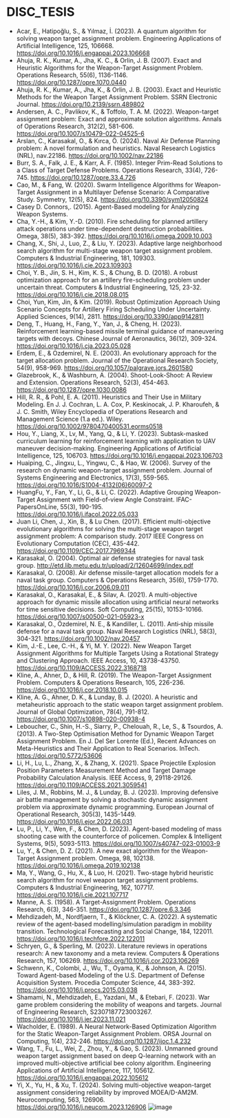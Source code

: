 # DISC_TESIS
 
-	Acar, E., Hatipoğlu, S., & Yılmaz, İ. (2023). A quantum algorithm for solving weapon target assignment problem. Engineering Applications of Artificial Intelligence, 125, 106668. https://doi.org/10.1016/j.engappai.2023.106668
-	Ahuja, R. K., Kumar, A., Jha, K. C., & Orlin, J. B. (2007). Exact and Heuristic Algorithms for the Weapon-Target Assignment Problem. Operations Research, 55(6), 1136-1146. https://doi.org/10.1287/opre.1070.0440
-	Ahuja, R. K., Kumar, A., Jha, K., & Orlin, J. B. (2003). Exact and Heuristic Methods for the Weapon Target Assignment Problem. SSRN Electronic Journal. https://doi.org/10.2139/ssrn.489802
-	Andersen, A. C., Pavlikov, K., & Toffolo, T. A. M. (2022). Weapon-target assignment problem: Exact and approximate solution algorithms. Annals of Operations Research, 312(2), 581-606. https://doi.org/10.1007/s10479-022-04525-6
-	Arslan, C., Karasakal, O., & Kırca, Ö. (2024). Naval Air Defense Planning problem: A novel formulation and heuristics. Naval Research Logistics (NRL), nav.22186. https://doi.org/10.1002/nav.22186
-	Burr, S. A., Falk, J. E., & Karr, A. F. (1985). Integer Prim-Read Solutions to a Class of Target Defense Problems. Operations Research, 33(4), 726-745. https://doi.org/10.1287/opre.33.4.726
-	Cao, M., & Fang, W. (2020). Swarm Intelligence Algorithms for Weapon-Target Assignment in a Multilayer Defense Scenario: A Comparative Study. Symmetry, 12(5), 824. https://doi.org/10.3390/sym12050824
-	Casey D. Connors,. (2015). Agent-Based modeling for Analyzing Weapon Systems.
-	Cha, Y.-H., & Kim, Y.-D. (2010). Fire scheduling for planned artillery attack operations under time-dependent destruction probabilities. Omega, 38(5), 383-392. https://doi.org/10.1016/j.omega.2009.10.003
-	Chang, X., Shi, J., Luo, Z., & Liu, Y. (2023). Adaptive large neighborhood search algorithm for multi-stage weapon target assignment problem. Computers & Industrial Engineering, 181, 109303. https://doi.org/10.1016/j.cie.2023.109303
-	Choi, Y. B., Jin, S. H., Kim, K. S., & Chung, B. D. (2018). A robust optimization approach for an artillery fire-scheduling problem under uncertain threat. Computers & Industrial Engineering, 125, 23-32. https://doi.org/10.1016/j.cie.2018.08.015
-	Choi, Yun, Kim, Jin, & Kim. (2019). Robust Optimization Approach Using Scenario Concepts for Artillery Firing Scheduling Under Uncertainty. Applied Sciences, 9(14), 2811. https://doi.org/10.3390/app9142811
-	Deng, T., Huang, H., Fang, Y., Yan, J., & Cheng, H. (2023). Reinforcement learning-based missile terminal guidance of maneuvering targets with decoys. Chinese Journal of Aeronautics, 36(12), 309-324. https://doi.org/10.1016/j.cja.2023.05.028
-	Erdem, E., & Ozdemirel, N. E. (2003). An evolutionary approach for the target allocation problem. Journal of the Operational Research Society, 54(9), 958-969. https://doi.org/10.1057/palgrave.jors.2601580
-	Glazebrook, K., & Washburn, A. (2004). Shoot-Look-Shoot: A Review and Extension. Operations Research, 52(3), 454-463. https://doi.org/10.1287/opre.1030.0086
-	Hill, R. R., & Pohl, E. A. (2011). Heuristics and Their Use in Military Modeling. En J. J. Cochran, L. A. Cox, P. Keskinocak, J. P. Kharoufeh, & J. C. Smith, Wiley Encyclopedia of Operations Research and Management Science (1.a ed.). Wiley. https://doi.org/10.1002/9780470400531.eorms0518
-	Hou, Y., Liang, X., Lv, M., Yang, Q., & Li, Y. (2023). Subtask-masked curriculum learning for reinforcement learning with application to UAV maneuver decision-making. Engineering Applications of Artificial Intelligence, 125, 106703. https://doi.org/10.1016/j.engappai.2023.106703
-	Huaiping, C., Jingxu, L., Yingwu, C., & Hao, W. (2006). Survey of the research on dynamic weapon-target assignment problem. Journal of Systems Engineering and Electronics, 17(3), 559-565. https://doi.org/10.1016/S1004-4132(06)60097-2
-	HuangFu, Y., Fan, Y., Li, G., & Li, C. (2022). Adaptive Grouping Weapon-Target Assignment with Field-of-view Angle Constraint. IFAC-PapersOnLine, 55(3), 190-195. https://doi.org/10.1016/j.ifacol.2022.05.033
-	Juan Li, Chen, J., Xin, B., & Lu Chen. (2017). Efficient multi-objective evolutionary algorithms for solving the multi-stage weapon target assignment problem: A comparison study. 2017 IEEE Congress on Evolutionary Computation (CEC), 435-442. https://doi.org/10.1109/CEC.2017.7969344
-	Karasakal, O. (2004). Optimal air defense strategies for naval task group. http://etd.lib.metu.edu.tr/upload/2/12604699/index.pdf
-	Karasakal, O. (2008). Air defense missile-target allocation models for a naval task group. Computers & Operations Research, 35(6), 1759-1770. https://doi.org/10.1016/j.cor.2006.09.011
-	Karasakal, O., Karasakal, E., & Silav, A. (2021). A multi-objective approach for dynamic missile allocation using artificial neural networks for time sensitive decisions. Soft Computing, 25(15), 10153-10166. https://doi.org/10.1007/s00500-021-05923-x
-	Karasakal, O., Özdemirel, N. E., & Kandiller, L. (2011). Anti‐ship missile defense for a naval task group. Naval Research Logistics (NRL), 58(3), 304-321. https://doi.org/10.1002/nav.20457
-	Kim, J.-E., Lee, C.-H., & Yi, M. Y. (2022). New Weapon Target Assignment Algorithms for Multiple Targets Using a Rotational Strategy and Clustering Approach. IEEE Access, 10, 43738-43750. https://doi.org/10.1109/ACCESS.2022.3168718
-	Kline, A., Ahner, D., & Hill, R. (2019). The Weapon-Target Assignment Problem. Computers & Operations Research, 105, 226-236. https://doi.org/10.1016/j.cor.2018.10.015
-	Kline, A. G., Ahner, D. K., & Lunday, B. J. (2020). A heuristic and metaheuristic approach to the static weapon target assignment problem. Journal of Global Optimization, 78(4), 791-812. https://doi.org/10.1007/s10898-020-00938-4
-	Leboucher, C., Shin, H.-S., Siarry, P., Chelouah, R., Le, S., & Tsourdos, A. (2013). A Two-Step Optimisation Method for Dynamic Weapon Target Assignment Problem. En J. Del Ser Lorente (Ed.), Recent Advances on Meta-Heuristics and Their Application to Real Scenarios. InTech. https://doi.org/10.5772/53606
-	Li, H., Lu, L., Zhang, X., & Zhang, X. (2021). Space Projectile Explosion Position Parameters Measurement Method and Target Damage Probability Calculation Analysis. IEEE Access, 9, 29118-29126. https://doi.org/10.1109/ACCESS.2021.3059541
-	Liles, J. M., Robbins, M. J., & Lunday, B. J. (2023). Improving defensive air battle management by solving a stochastic dynamic assignment problem via approximate dynamic programming. European Journal of Operational Research, 305(3), 1435-1449. https://doi.org/10.1016/j.ejor.2022.06.031
-	Lu, P., Li, Y., Wen, F., & Chen, D. (2023). Agent-based modeling of mass shooting case with the counterforce of policemen. Complex & Intelligent Systems, 9(5), 5093-5113. https://doi.org/10.1007/s40747-023-01003-9
-	Lu, Y., & Chen, D. Z. (2021). A new exact algorithm for the Weapon-Target Assignment problem. Omega, 98, 102138. https://doi.org/10.1016/j.omega.2019.102138
-	Ma, Y., Wang, G., Hu, X., & Luo, H. (2021). Two-stage hybrid heuristic search algorithm for novel weapon target assignment problems. Computers & Industrial Engineering, 162, 107717. https://doi.org/10.1016/j.cie.2021.107717
-	Manne, A. S. (1958). A Target-Assignment Problem. Operations Research, 6(3), 346-351. https://doi.org/10.1287/opre.6.3.346
-	Mehdizadeh, M., Nordfjaern, T., & Klöckner, C. A. (2022). A systematic review of the agent-based modelling/simulation paradigm in mobility transition. Technological Forecasting and Social Change, 184, 122011. https://doi.org/10.1016/j.techfore.2022.122011
-	Schryen, G., & Sperling, M. (2023). Literature reviews in operations research: A new taxonomy and a meta review. Computers & Operations Research, 157, 106269. https://doi.org/10.1016/j.cor.2023.106269
-	Schwenn, K., Colombi, J., Wu, T., Oyama, K., & Johnson, A. (2015). Toward Agent-based Modeling of the U.S. Department of Defense Acquisition System. Procedia Computer Science, 44, 383-392. https://doi.org/10.1016/j.procs.2015.03.038
-	Shamami, N., Mehdizadeh, E., Yazdani, M., & Etebari, F. (2023). War game problem considering the mobility of weapons and targets. Journal of Engineering Research, S2307187723003267. https://doi.org/10.1016/j.jer.2023.11.021
-	Wacholder, E. (1989). A Neural Network-Based Optimization Algorithm for the Static Weapon-Target Assignment Problem. ORSA Journal on Computing, 1(4), 232-246. https://doi.org/10.1287/ijoc.1.4.232
-	Wang, T., Fu, L., Wei, Z., Zhou, Y., & Gao, S. (2023). Unmanned ground weapon target assignment based on deep Q-learning network with an improved multi-objective artificial bee colony algorithm. Engineering Applications of Artificial Intelligence, 117, 105612. https://doi.org/10.1016/j.engappai.2022.105612
-	Yi, X., Yu, H., & Xu, T. (2024). Solving multi-objective weapon-target assignment considering reliability by improved MOEA/D-AM2M. Neurocomputing, 563, 126906. https://doi.org/10.1016/j.neucom.2023.126906
![image](https://github.com/user-attachments/assets/cb4d8cd8-680b-443a-9a84-eeb52a8876de)
